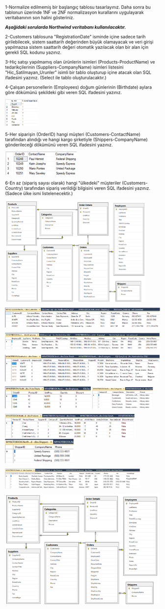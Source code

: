 1-Normalize edilmemiş bir başlangıç tablosu tasarlayınız. Daha sonra bu
tablonun üzerinde 1NF ve 2NF normalizasyon kurallarını uygulayarak
veritabanının son halini gösteriniz.

***Aşağidaki sorularda Northwind veritabanı kullanılacaktır.***

2-Customers tablosuna "RegistrationDate" isminde içine sadece tarih
girilebilecek, sistem saattarih değerinden büyük olamayacak ve veri
girişi yapılmazsa sistem saattarih değeri otomatik yazılacak olan bir
alan için gerekli SQL kodunu yazınız.

3-Hiç satışı yapılmamış olan ürünlerin isimleri (Products-ProductName)
ve tedarikçilerinin (Suppliers-CompanyName) isimleri listesini
"Hic_Satilmayan_Urunler" isimli bir tablo oluşturup içine atacak olan
SQL ifadesini yazınız. (Select ile tablo oluşturulacaktır.)

4-Çalışan personellerin (Employees) doğum günlerinin (Birthdate) aylara
göre dökümünü şekildeki gibi veren SQL ifadesini yazınız.

![](assets/Picture1.png)

5-Her siparişin (OrderID) hangi müşteri (Customers-ContactName)
tarafından alındığı ve hangi kargo şirketiyle (Shippers-CompanyName)
gönderileceği dökümünü veren SQL ifadesini yazınız.

![](assets/Picture2.png)

6-En az (sipariş sayısı olarak) hangi "ülkedeki" müşteriler
(Customers-Country) tarafından sipariş verildiği bilgisini veren SQL
ifadesini yazınız. (Sadece ülke ismi listelenecektir.)

![](assets/Picture3.png)

![](assets/Picture4.png)

![](assets/Picture5.png)

![](assets/Picture6.png)

![](assets/Picture7.png)
![](assets/Picture8.png)

![](assets/Picture9.png)
![](assets/Picture10.png)

![](assets/Picture11.png)

![](assets/Picture12.png)
